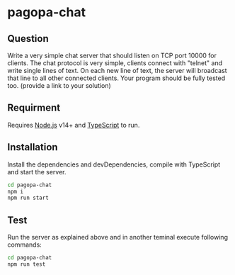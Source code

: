 # pagopa-chat

## Question

Write a very simple chat server that should listen on TCP port 10000 for clients. The chat protocol is very simple, clients connect with "telnet" and write single lines of text. On each new line of text, the server will broadcast that line to all other connected clients. Your program should be fully tested too. (provide a link to your solution)

## Requirment

Requires [Node.js](https://nodejs.org/) v14+ and [TypeScript](https://www.typescriptlang.org/) to run.

## Installation

Install the dependencies and devDependencies, compile with TypeScript and start the server.

```sh
cd pagopa-chat
npm i
npm run start
```

## Test

Run the server as explained above and in another teminal execute following commands:

```sh
cd pagopa-chat
npm run test
```
